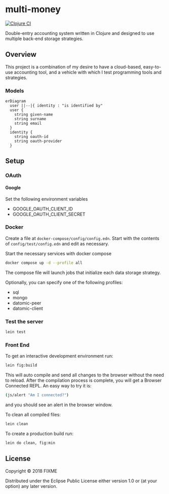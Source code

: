 # multi-money

[![Clojure CI](https://github.com/dgknght/multi-money/actions/workflows/clojure.yml/badge.svg)](https://github.com/dgknght/multi-money/actions/workflows/clojure.yml)

Double-entry accounting system written in Clojure and designed to
use multiple back-end storage strategies.

## Overview

This project is a combination of my desire to have a cloud-based,
easy-to-use accounting tool, and a vehicle with which I test programming
tools and strategies.

### Models
```mermaid
erDiagram
  user ||--|{ identity : "is identified by"
  user {
    string given-name
    string surname
    string email
  }
  identity {
    string oauth-id
    string oauth-provider
  }
```
## Setup

### OAuth

#### Google
Set the following environment variables
- GOOGLE_OAUTH_CLIENT_ID
- GOOGLE_OAUTH_CLIENT_SECRET

### Docker
Create a file at `docker-compose/config/config.edn`. Start with the contents
of `config/test/config.edn` and edit as necessary.

Start the necessary services with docker compose
```bash
docker compose up -d --profile all
```
The compose file will launch jobs that initialize each data storage strategy.

Optionally, you can specify one of the following profiles:
- sql
- mongo
- datomic-peer
- datomic-client

### Test the server
```bash
lein test
```

### Front End
To get an interactive development environment run:
```bash
lein fig:build
```

This will auto compile and send all changes to the browser without the
need to reload. After the compilation process is complete, you will
get a Browser Connected REPL. An easy way to try it is:
```bash
(js/alert "Am I connected?")
```

and you should see an alert in the browser window.

To clean all compiled files:
```bash
lein clean
```

To create a production build run:
```bash
lein do clean, fig:min
```

## License

Copyright © 2018 FIXME

Distributed under the Eclipse Public License either version 1.0 or (at your option) any later version.
